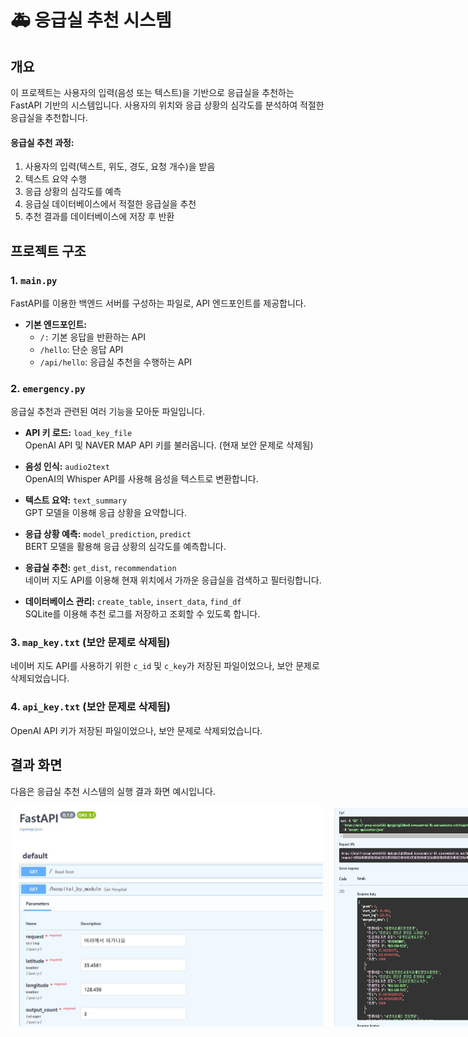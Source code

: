 # 🚑 응급실 추천 시스템

## 개요

이 프로젝트는 사용자의 입력(음성 또는 텍스트)을 기반으로 응급실을 추천하는 FastAPI 기반의 시스템입니다. 사용자의 위치와 응급 상황의 심각도를 분석하여 적절한 응급실을 추천합니다.

#### 응급실 추천 과정:

1. 사용자의 입력(텍스트, 위도, 경도, 요청 개수)을 받음
2. 텍스트 요약 수행
3. 응급 상황의 심각도를 예측
4. 응급실 데이터베이스에서 적절한 응급실을 추천
5. 추천 결과를 데이터베이스에 저장 후 반환

## 프로젝트 구조

### 1. `main.py`

FastAPI를 이용한 백엔드 서버를 구성하는 파일로, API 엔드포인트를 제공합니다.

- **기본 엔드포인트:**
  - `/:` 기본 응답을 반환하는 API
  - `/hello`: 단순 응답 API
  - `/api/hello`: 응급실 추천을 수행하는 API

### 2. `emergency.py`

응급실 추천과 관련된 여러 기능을 모아둔 파일입니다.

- **API 키 로드:** `load_key_file`  
  OpenAI API 및 NAVER MAP API 키를 불러옵니다. (현재 보안 문제로 삭제됨)

- **음성 인식:** `audio2text`  
  OpenAI의 Whisper API를 사용해 음성을 텍스트로 변환합니다.

- **텍스트 요약:** `text_summary`  
  GPT 모델을 이용해 응급 상황을 요약합니다.

- **응급 상황 예측:** `model_prediction`, `predict`  
  BERT 모델을 활용해 응급 상황의 심각도를 예측합니다.

- **응급실 추천:** `get_dist`, `recommendation`  
  네이버 지도 API를 이용해 현재 위치에서 가까운 응급실을 검색하고 필터링합니다.

- **데이터베이스 관리:** `create_table`, `insert_data`, `find_df`  
  SQLite를 이용해 추천 로그를 저장하고 조회할 수 있도록 합니다.

### 3. `map_key.txt` (보안 문제로 삭제됨)

네이버 지도 API를 사용하기 위한 `c_id` 및 `c_key`가 저장된 파일이었으나, 보안 문제로 삭제되었습니다.

### 4. `api_key.txt` (보안 문제로 삭제됨)

OpenAI API 키가 저장된 파일이었으나, 보안 문제로 삭제되었습니다.

## 결과 화면

다음은 응급실 추천 시스템의 실행 결과 화면 예시입니다.

<div style="display: flex;">
    <img src="fastapi.jpg" alt="api입력" style="width: 500px; margin-right: 10px;">
    <img src="api 결과.jpg" alt="api결과" style="width: 500px;">
</div>
